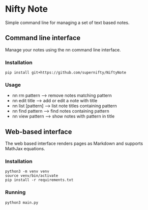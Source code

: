 # Nifty Note
Simple command line for managing a set of text based notes.

## Command line interface
Manage your notes using the nn command line interface.

### Installation
```
pip install git+https://github.com/supernifty/NiftyNote
```

### Usage
* nn rm pattern --> remove notes matching pattern
* nn edit title --> add or edit a note with title
* nn list [pattern] --> list note titles containing pattern
* nn find pattern --> find notes containing pattern
* nn view pattern --> show notes with pattern in title

## Web-based interface
The web based interface renders pages as Markdown and supports MathJax equations.

### Installation
```
python3 -m venv venv
source venv/bin/activate
pip install -r requirements.txt
```

### Running
```
python3 main.py
```
